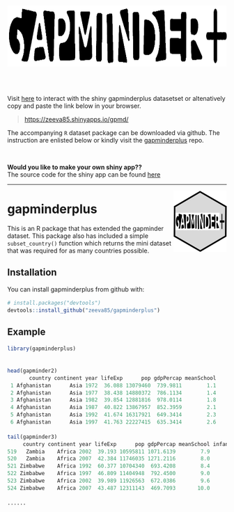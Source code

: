 
<img src="figures/logo.png" height=140/> <br>

<br/>
<br/>

Visit [here][here] to interact with the shiny gapminderplus datasetset or altenatively copy and paste the link below in your browser. 

> https://zeeva85.shinyapps.io/gpmd/

The accompanying `R` dataset package can be downloaded via github. The instruction are enlisted below or kindly visit the [gapminderplus][gapminderplus] repo.   

<br/>

**Would you like to make your own shiny app??**     
The source code for the shiny app can be found [here][shiny]  

[here]: https://zeeva85.shinyapps.io/gpmd/  
[gapminderplus]: https://github.com/zeeva85/gapminderplus
[shiny]: https://github.com/STAT545-UBC-students/hw08-zeeva85/blob/master/gpmd/app.R


------

<img src="figures/logo1.png" align="right" height=140/>

gapminderplus
=============

This is an R package that has extended the gapminder dataset. This package also has included a simple `subset_country()` function which returns the mini dataset that was required for as many countries possible.

Installation
------------

You can install gapminderplus from github with:

``` r
# install.packages("devtools")
devtools::install_github("zeeva85/gapminderplus")
```

Example
-------

``` r
library(gapminderplus)


head(gapminder2)
       country continent year lifeExp      pop gdpPercap meanSchool
 1 Afghanistan      Asia 1972  36.088 13079460  739.9811        1.1
 2 Afghanistan      Asia 1977  38.438 14880372  786.1134        1.4
 3 Afghanistan      Asia 1982  39.854 12881816  978.0114        1.8
 4 Afghanistan      Asia 1987  40.822 13867957  852.3959        2.1
 5 Afghanistan      Asia 1992  41.674 16317921  649.3414        2.3
 6 Afghanistan      Asia 1997  41.763 22227415  635.3414        2.6

tail(gapminder3)
     country continent year lifeExp      pop gdpPercap meanSchool infantMortality
519   Zambia    Africa 2002  39.193 10595811 1071.6139        7.9            86.5
520   Zambia    Africa 2007  42.384 11746035 1271.2116        8.0            61.3
521 Zimbabwe    Africa 1992  60.377 10704340  693.4208        8.4            54.5
522 Zimbabwe    Africa 1997  46.809 11404948  792.4500        9.0            62.7
523 Zimbabwe    Africa 2002  39.989 11926563  672.0386        9.6            62.7
524 Zimbabwe    Africa 2007  43.487 12311143  469.7093       10.0            59.9

......
